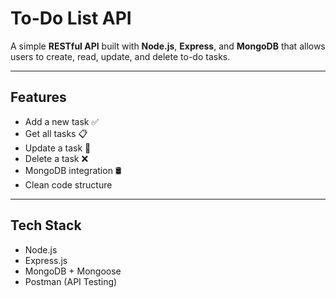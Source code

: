 #  To-Do List API

A simple **RESTful API** built with **Node.js**, **Express**, and **MongoDB** that allows users to create, read, update, and delete to-do tasks.

---

##  Features

- Add a new task ✅  
- Get all tasks 📋  
- Update a task 📝  
- Delete a task ❌  
- MongoDB integration 🛢️  
- Clean code structure

---

##  Tech Stack

- Node.js  
- Express.js  
- MongoDB + Mongoose  
- Postman (API Testing)





